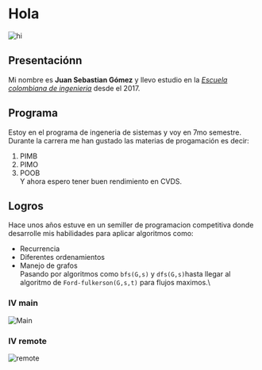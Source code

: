 # Hola 
![hi][1]
   ## Presentaciónn
Mi nombre es **Juan Sebastian Gómez** y llevo estudio en la [*Escuela colombiana de ingenieria*][2] desde el 2017.
   ## Programa
Estoy en el programa de ingeneria de sistemas y voy en 7mo semestre. Durante la carrera me han gustado las materias de progamación es decir:
   1. PIMB
   2. PIMO
   3. POOB\
Y ahora espero tener buen rendimiento en CVDS.
   ## Logros
Hace unos años estuve en un semiller de programacion competitiva donde desarrolle mis habilidades para aplicar algoritmos como:
   + Recurrencia
   + Diferentes ordenamientos
   + Manejo de grafos\
Pasando por algoritmos como `bfs(G,s)` y `dfs(G,s)`hasta llegar al algoritmo de `Ford-fulkerson(G,s,t)` para flujos maximos.\
### IV main
![Main][3]
### IV remote
![remote][4]

[1]:https://image.flaticon.com/icons/svg/76/76769.svg
[2]:https://www.escuelaing.edu.co/es/
[3]:https://i.imgur.com/dGBUKra.jpg
[4]:https://imgur.com/dGBUKra
